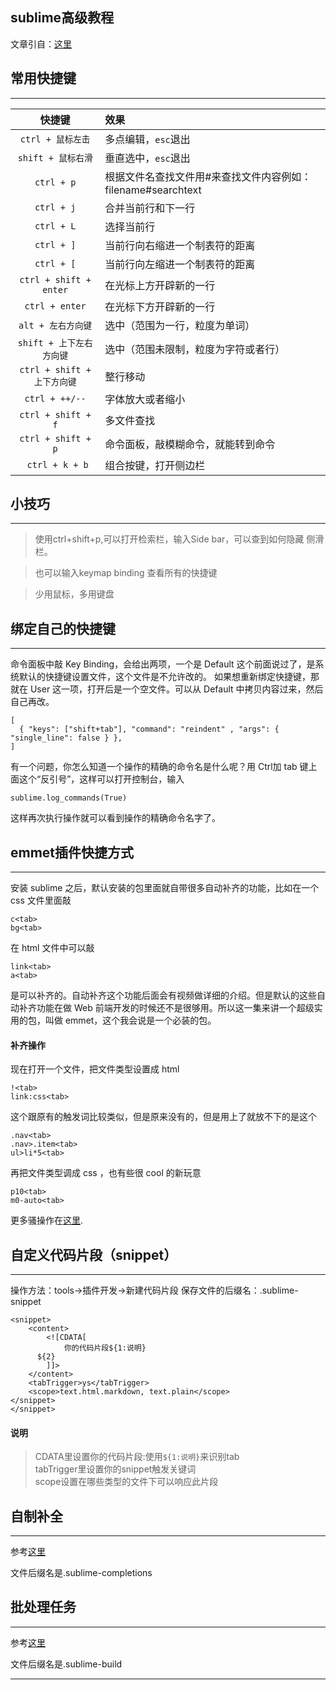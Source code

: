 ## sublime高级教程
文章引自：[这里](referfrom 'peter的sublime高级教程')

## 常用快捷键
-------------------

| 快捷键 | 效果 |
| :----------------: | :-------------- |
| `ctrl + 鼠标左击` | 多点编辑，`esc`退出 |
| `shift + 鼠标右滑` | 垂直选中，`esc`退出 |
| `ctrl + p` | 根据文件名查找文件用#来查找文件内容例如：filename#searchtext |
| `ctrl + j` | 合并当前行和下一行 |
| `ctrl + L` | 选择当前行 |
| `ctrl + ]` | 当前行向右缩进一个制表符的距离 |
| `ctrl + [` | 当前行向左缩进一个制表符的距离 |
| `ctrl + shift + enter` | 在光标上方开辟新的一行 |
| `ctrl + enter` | 在光标下方开辟新的一行 |
| `alt + 左右方向键` | 选中（范围为一行，粒度为单词） |
| `shift + 上下左右方向键` | 选中（范围未限制，粒度为字符或者行） |
| `ctrl + shift + 上下方向键` | 整行移动 |
| `ctrl + ++/--` | 字体放大或者缩小 |
| `ctrl + shift + f` | 多文件查找 |
| `ctrl + shift + p` | 命令面板，敲模糊命令，就能转到命令 |
| ` ctrl + k + b` | 组合按键，打开侧边栏 |


## 小技巧
-------------------

> 使用ctrl+shift+p,可以打开检索栏，输入Side bar，可以查到如何隐藏 侧滑栏。

> 也可以输入keymap binding 查看所有的快捷键

> 少用鼠标，多用键盘

## 绑定自己的快捷键
-------------------
  命令面板中敲 Key Binding，会给出两项，一个是 Default 这个前面说过了，是系统默认的快捷键设置文件，这个文件是不允许改的。 如果想重新绑定快捷键，那就在 User 这一项，打开后是一个空文件。可以从 Default 中拷贝内容过来，然后自己再改。

``` 
[
  { "keys": ["shift+tab"], "command": "reindent" , "args": { "single_line": false } },
]
```

有一个问题，你怎么知道一个操作的精确的命令名是什么呢？用 Ctrl加 tab 键上面这个“反引号”，这样可以打开控制台，输入

```
sublime.log_commands(True)
```
这样再次执行操作就可以看到操作的精确命令名字了。

## emmet插件快捷方式
-------------------
安装 sublime 之后，默认安装的包里面就自带很多自动补齐的功能，比如在一个 css 文件里面敲
```
c<tab>
bg<tab>
```

在 html 文件中可以敲

```
link<tab>
a<tab>
```
是可以补齐的。自动补齐这个功能后面会有视频做详细的介绍。但是默认的这些自动补齐功能在做 Web 前端开发的时候还不是很够用。所以这一集来讲一个超级实用的包，叫做 emmet，这个我会说是一个必装的包。

#### 补齐操作

现在打开一个文件，把文件类型设置成 html

```
!<tab>
link:css<tab>
```
这个跟原有的触发词比较类似，但是原来没有的，但是用上了就放不下的是这个
```
.nav<tab>
.nav>.item<tab>
ul>li*5<tab>
```
再把文件类型调成 css ，也有些很 cool 的新玩意
```
p10<tab>
m0-auto<tab>
```
更多骚操作在[这里](completions-tab '丰富的 tab 补齐功能').

## 自定义代码片段（snippet）
-------------------
操作方法：tools->插件开发->新建代码片段
保存文件的后缀名：.sublime-snippet
```
<snippet>
	<content>
		<![CDATA[
			你的代码片段${1:说明}
      ${2}
 		]]>
	</content>
	<tabTrigger>ys</tabTrigger>
	<scope>text.html.markdown, text.plain</scope>
</snippet>
</snippet>
```

#### 说明
> CDATA里设置你的代码片段:使用`${1:说明}`来识别tab  
> tabTrigger里设置你的snippet触发关键词   
> scope设置在哪些类型的文件下可以响应此片段     


## 自制补全
-----------------

参考[这里](completions)

文件后缀名是.sublime-completions

## 批处理任务
-----------------
参考[这里](build)

文件后缀名是.sublime-build



------------------------------------------
[build]:http://sublime-text-unofficial-documentation.readthedocs.io/en/latest/reference/build_systems.html
[completions]:http://sublimecodeintel.github.io/SublimeCodeIntel/
[completions-tab]:http://docs.emmet.io/actions/
[referfrom]:http://happypeter.github.io/happysublime/
